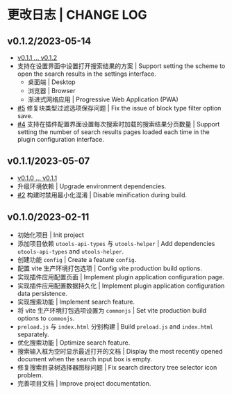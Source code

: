 # 更改日志 | CHANGE LOG

## v0.1.2/2023-05-14

- [v0.1.1 ... v0.1.2](https://github.com/Zuoqiu-Yingyi/utools-siyuan/compare/v0.1.1...v0.1.2)
- 支持在设置界面中设置打开搜索结果的方案 | Support setting the scheme to open the search results in the settings interface.
  - 桌面端 | Desktop
  - 浏览器 | Browser
  - 渐进式网络应用 | Progressive Web Application (PWA)
- [#5](https://github.com/Zuoqiu-Yingyi/utools-siyuan/issues/5) 修复块类型过滤选项保存问题 | Fix the issue of block type filter option save.
- [#4](https://github.com/Zuoqiu-Yingyi/utools-siyuan/issues/4) 支持在插件配置界面设置每次搜索时加载的搜索结果分页数量 | Support setting the number of search results pages loaded each time in the plugin configuration interface.

## v0.1.1/2023-05-07

- [v0.1.0 ... v0.1.1](https://github.com/Zuoqiu-Yingyi/utools-siyuan/compare/v0.1.0...v0.1.1)
- 升级环境依赖 | Upgrade environment dependencies.
- [#2](https://github.com/Zuoqiu-Yingyi/utools-siyuan/issues/2) 构建时禁用最小化混淆 | Disable minification during build.

## v0.1.0/2023-02-11

- 初始化项目 | Init project
- 添加项目依赖 `utools-api-types` 与 `utools-helper` | Add dependencies `utools-api-types` and `utools-helper`.
- 创建功能 `config` | Create a feature `config`.
- 配置 vite 生产环境打包选项 | Config vite production build options.
- 实现插件应用配置页面 | Implement plugin application configuration page.
- 实现插件应用配置数据持久化 | Implement plugin application configuration data persistence.
- 实现搜索功能 | Implement search feature.
- 将 vite 生产环境打包选项设置为 `commonjs` | Set vite production build options to `commonjs`.
- `preload.js` 与 `index.html` 分别构建 | Build `preload.js` and `index.html` separately.
- 优化搜索功能 | Optimize search feature.
- 搜索输入框为空时显示最近打开的文档 | Display the most recently opened document when the search input box is empty.
- 修复搜索目录树选择器图标问题 | Fix search directory tree selector icon problem.
- 完善项目文档 | Improve project documentation.
